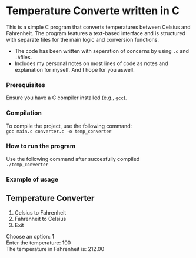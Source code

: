 # Temperature Converte written in C

This is a simple C program that converts temperatures between Celsius and Fahrenheit. The program features a text-based interface and is structured with separate files for the main logic and conversion functions.

- The code has been written with seperation of concerns by using `.c` and `.h`files.
- Includes my personal notes on most lines of code as notes and explanation for myself. And I hope for you aswell.
 
### Prerequisites
Ensure you have a C compiler installed (e.g., `gcc`).

### Compilation
To compile the project, use the following command: </br>
```gcc main.c converter.c -o temp_converter```

### How to run the program
Use the following command after succesfully compiled </br>
```./temp_converter ```

### Example of usage
Temperature Converter
----------------------
1. Celsius to Fahrenheit
2. Fahrenheit to Celsius
3. Exit

Choose an option: 1 </br>
Enter the temperature: 100 </br>
The temperature in Fahrenheit is: 212.00
